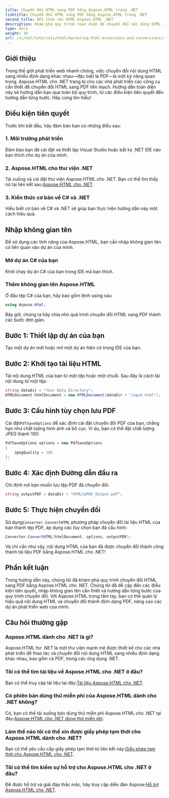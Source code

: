 ```yaml
---
title: Chuyển đổi HTML sang PDF bằng Aspose.HTML trong .NET
linktitle: Chuyển đổi HTML sang PDF bằng Aspose.HTML trong .NET
second_title: API thao tác HTML Aspose.HTML .NET
description: Khám phá quy trình toàn diện để chuyển đổi nội dung HTML sang PDF bằng thư viện Aspose.HTML mạnh mẽ cho .NET. Hướng dẫn này cung cấp cho các nhà phát triển thông tin rõ ràng.
type: docs
weight: 10
url: /vi/net/tutorials/html/mastering-html-extensions-and-conversions/converting-html-to-pdf/
---
```

## Giới thiệu

Trong thế giới phát triển web nhanh chóng, việc chuyển đổi nội dung HTML sang nhiều định dạng khác nhau—đặc biệt là PDF—là một kỹ năng quan trọng. Aspose.HTML cho .NET trang bị cho các nhà phát triển các công cụ cần thiết để chuyển đổi HTML sang PDF liền mạch. Hướng dẫn toàn diện này sẽ hướng dẫn bạn qua toàn bộ quy trình, từ các điều kiện tiên quyết đến hướng dẫn từng bước. Hãy cùng tìm hiểu!

## Điều kiện tiên quyết

Trước khi bắt đầu, hãy đảm bảo bạn có những điều sau:

### 1. Môi trường phát triển
Đảm bảo bạn đã cài đặt và thiết lập Visual Studio hoặc bất kỳ .NET IDE nào bạn thích cho dự án của mình.

### 2. Aspose.HTML cho thư viện .NET
 Tải xuống và cài đặt thư viện Aspose.HTML cho .NET. Bạn có thể tìm thấy nó tại liên kết sau:[Aspose.HTML cho .NET](https://releases.aspose.com/html/net/).

### 3. Kiến thức cơ bản về C# và .NET
Hiểu biết cơ bản về C# và .NET sẽ giúp bạn thực hiện hướng dẫn này một cách hiệu quả.

## Nhập không gian tên

Để sử dụng các tính năng của Aspose.HTML, bạn cần nhập không gian tên có liên quan vào dự án của mình.

### Mở dự án C# của bạn
Khởi chạy dự án C# của bạn trong IDE mà bạn thích.

### Thêm không gian tên Aspose.HTML
Ở đầu tệp C# của bạn, hãy bao gồm lệnh using sau:

```csharp
using Aspose.Html;
```

Bây giờ, chúng ta hãy chia nhỏ quá trình chuyển đổi HTML sang PDF thành các bước đơn giản.

## Bước 1: Thiết lập dự án của bạn
Tạo một dự án mới hoặc mở một dự án hiện có trong IDE của bạn.

## Bước 2: Khởi tạo tài liệu HTML
Tải nội dung HTML của bạn từ một tệp hoặc một chuỗi. Sau đây là cách tải nội dung từ một tệp:

```csharp
string dataDir = "Your Data Directory";
HTMLDocument htmlDocument = new HTMLDocument(dataDir + "input.html");
```

## Bước 3: Cấu hình tùy chọn lưu PDF
 Cài đặt`PdfSaveOptions` để xác định cài đặt chuyển đổi PDF của bạn, chẳng hạn như chất lượng hình ảnh và bố cục. Ví dụ, bạn có thể đặt chất lượng JPEG thành 100:

```csharp
PdfSaveOptions options = new PdfSaveOptions
{
    JpegQuality = 100
};
```

## Bước 4: Xác định Đường dẫn đầu ra
Chỉ định nơi bạn muốn lưu tệp PDF đã chuyển đổi:

```csharp
string outputPDF = dataDir + "HTMLtoPDF_Output.pdf";
```

## Bước 5: Thực hiện chuyển đổi
 Sử dụng`Converter.ConvertHTML` phương pháp chuyển đổi tài liệu HTML của bạn thành tệp PDF, áp dụng các tùy chọn bạn đã cấu hình:

```csharp
Converter.ConvertHTML(htmlDocument, options, outputPDF);
```

Và chỉ cần như vậy, nội dung HTML của bạn đã được chuyển đổi thành công thành tài liệu PDF bằng Aspose.HTML cho .NET!

## Phần kết luận

Trong hướng dẫn này, chúng tôi đã khám phá quy trình chuyển đổi HTML sang PDF bằng Aspose.HTML cho .NET. Chúng tôi đã đề cập đến các điều kiện tiên quyết, nhập không gian tên cần thiết và hướng dẫn từng bước của quy trình chuyển đổi. Với Aspose.HTML trong tầm tay, bạn có thể quản lý hiệu quả nội dung HTML và chuyển đổi thành định dạng PDF, nâng cao các dự án phát triển web của mình.

## Câu hỏi thường gặp

### Aspose.HTML dành cho .NET là gì?
Aspose.HTML for .NET là một thư viện mạnh mẽ được thiết kế cho các nhà phát triển để thao tác và chuyển đổi nội dung HTML sang nhiều định dạng khác nhau, bao gồm cả PDF, trong các ứng dụng .NET.

### Tôi có thể tìm tài liệu về Aspose.HTML cho .NET ở đâu?
 Bạn có thể truy cập tài liệu tại đây:[Tài liệu Aspose.HTML cho .NET](https://reference.aspose.com/html/net/).

### Có phiên bản dùng thử miễn phí của Aspose.HTML dành cho .NET không?
 Có, bạn có thể tải xuống bản dùng thử miễn phí Aspose.HTML cho .NET tại đây:[Aspose.HTML cho .NET dùng thử miễn phí](https://releases.aspose.com/).

### Làm thế nào tôi có thể xin được giấy phép tạm thời cho Aspose.HTML dành cho .NET?
 Bạn có thể yêu cầu cấp giấy phép tạm thời từ liên kết này:[Giấy phép tạm thời cho Aspose.HTML cho .NET](https://purchase.conholdate.com/temporary-license/).

### Tôi có thể tìm kiếm sự hỗ trợ cho Aspose.HTML cho .NET ở đâu?
 Để được hỗ trợ và giải đáp thắc mắc, hãy truy cập diễn đàn Aspose:[Hỗ trợ Aspose.HTML cho .NET](https://forum.aspose.com/).